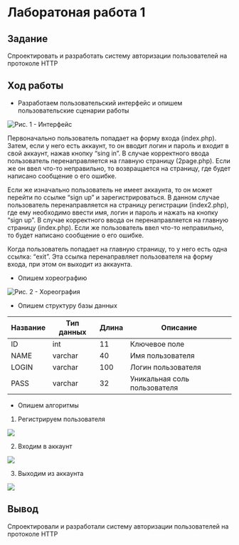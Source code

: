 # Лаборатоная работа 1
## Задание
Спроектировать и разработать систему авторизации пользователей на протоколе HTTP
## Ход работы
- Разработаем пользовательский интерфейс и опишем пользовательские сценарии работы

![Рис. 1 - Интерфейс](https://github.com/ElnurDzhalilov/auth_lab1/blob/main/table1.jpg)

Первоначально пользователь попадает на форму входа (index.php). Затем, если у него есть аккаунт, то он вводит логин и пароль и входит в свой аккаунт, нажав кнопку “sing in”. В случае корректного ввода пользователь перенаправляется на главную страницу (2page.php). Если же он ввел что-то неправильно, то возвращается на страницу, где будет написано сообщение о его ошибке.

Если же изначально пользователь не имеет аккаунта, то он может перейти по ссылке “sign up” и зарегистрироваться. В данном случае пользователь перенаправляется на страницу регистрации (index2.php), где ему необходимо ввести имя, логин и пароль и нажать на кнопку “sign up”. В случае корректного ввода он перенаправляется на главную страницу (index.php). Если же пользователь ввел что-то неправильно, то будет написано сообщение о его ошибке. 

Когда пользователь попадает на главную страницу, то у него есть одна ссылка: “exit”. Эта ссылка перенаправляет пользователя на форму входа, при этом он выходит из аккаунта. 

- Опишем хореографию

![Рис. 2 - Хореография](https://github.com/ElnurDzhalilov/auth_lab1/blob/main/API.jpg)
- Опишем структуру базы данных

| Название | Тип данных | Длина | Описание                                          |
|----------|------------|-------|---------------------------------------------------|
| ID       | int        |   11    | Ключевое поле                                     |
| NAME     | varchar    | 40    | Имя пользователя                                  |
| LOGIN    | varchar    | 100    | Логин пользователя                                |                  |
| PASS     | varchar    | 32    | Уникальная соль пользователя                      |

- Опишем алгоритмы 

1. Регистрируем пользователя 
 
 ![](https://github.com/ElnurDzhalilov/auth_lab1/blob/main/Регистрация.png)
  
  2. Входим в аккаунт 
  
  ![](https://github.com/ElnurDzhalilov/auth_lab1/blob/main/Вход.png)
  
  3. Выходим из аккаунта 
  
  ![](https://github.com/ElnurDzhalilov/auth_lab1/blob/main/Выход.png)
  
## Вывод
Спроектировали и разработали систему авторизации пользователей на протоколе HTTP
